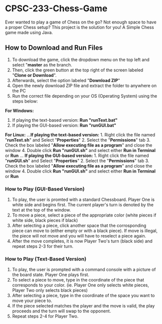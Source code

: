# CPSC-233-Chess-Game

Ever wanted to play a game of Chess on the go? Not enough space to have a proper Chess setup? This project is the solution for you! 
A Simple Chess game made using Java.

## How to Download and Run Files

1. To download the game, click the dropdown menu on the top left and select "**master** as the branch.
2. Then, click the green button at the top right of the screen labeled "**Clone or Download**".
3. Afterwards, select the option labeled "**Download ZIP**"
4. Open the newly download ZIP file and extract the folder to anywhere on the PC
5. Run the correct file depending on your OS (Operating System) using the steps below:

**For Windows:**
  1. If playing the text-based version:
      __Run "runText.bat"__
  2. If playing the GUI-based version:
     __Run "runGUI.bat"__
    
**For Linux:**
  ...**If playing the text-based version:**
    1. Right click the file named "__runText.sh__" and Select "__Properties__"
    2. Select the "**Permissions**" tab
    3. Check the box labeled "**Allow executing file as a program**" and close the window
    4. Double click __Run "runGUI.sh"__ and select either **Run in Terminal** or **Run**
  ... **If playing the GUI-based version:**
    1. Right click the file named "__runGUI.sh__" and Select "__Properties__"
    2. Select the "**Permissions**" tab
    3. Check the box labeled "**Allow executing file as a program**" and close the window
    4. Double click __Run "runGUI.sh"__ and select either **Run in Terminal** or **Run**

### How to Play (GUI-Based Version)

1. To play, the user is promted with a standard Chessboard. Player One is white side and begins first. The current player's turn is denoted by the text at the top of the window.
2. To move a piece, select a piece of the appropriate color (white pieces if white side, black pieces if black)
3. After selecting a piece, click another space that the corrosponding piece can move to (either empty or with a black piece).    If move is illegal, the piece will not move and you will have to reselect a piece again.
4. After the move completes, it is now Player Two's turn (black side) and repeat steps 2-3 for their turn.

### How to Play (Text-Based Version)

1. To play, the user is prompted with a command console with a picture of the board state. Player One plays first.
2. To select a piece to move, type in the coordinate of the piece that corresponds to your color. (ie. Player One only selects white pieces, Player Two only selects black pieces)
3. After selecting a piece, type in the coordinate of the space you want to move your piece to.
4. If the piece selected matches the player and the move is valid, the play proceeds and the turn will swap to the opponent.
5. Repeat steps 2-4 for Player Two.
